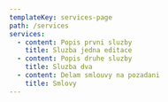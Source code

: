 ```yaml
---
templateKey: services-page
path: /services
services:
  - content: Popis prvni sluzby
    title: Sluzba jedna editace
  - content: Popis druhe sluzby
    title: Sluzba dva
  - content: Delam smlouvy na pozadani
    title: Smlovy
---
```


